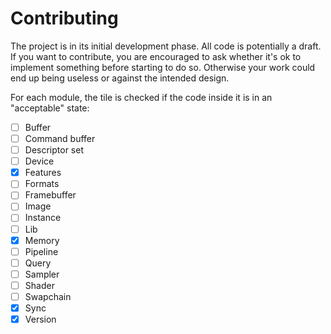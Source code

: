 # Contributing

The project is in its initial development phase. All code is potentially a draft.
If you want to contribute, you are encouraged to ask whether it's ok to implement something before
starting to do so. Otherwise your work could end up being useless or against the intended design.

For each module, the tile is checked if the code inside it is in an "acceptable" state:

- [ ] Buffer
- [ ] Command buffer
- [ ] Descriptor set
- [ ] Device
- [x] Features
- [ ] Formats
- [ ] Framebuffer
- [ ] Image
- [ ] Instance
- [ ] Lib
- [x] Memory
- [ ] Pipeline
- [ ] Query
- [ ] Sampler
- [ ] Shader
- [ ] Swapchain
- [x] Sync
- [x] Version
